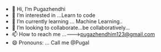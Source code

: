 - 👋 Hi, I’m Pugazhendhi
- 👀 I’m interested in ...Learn to code
- 🌱 I’m currently learning ... Machine Learning..
- 💞️ I’m looking to collaborate...be collaboratively...
- 📫 How to reach me ...--->pugazhendhim123@gmail.com
- 😄 Pronouns: ... Call me @Pugal

<!---
Pugazhendhi-GitHub/Pugazhendhi-GitHub is a ✨ special ✨ repository because its `README.md` (this file) appears on your GitHub profile.
You can click the Preview link to take a look at your changes.
--->

